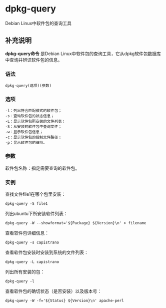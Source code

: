 # dpkg-query

Debian Linux中软件包的查询工具

## 补充说明

**dpkg-query命令** 是Debian Linux中软件包的查询工具，它从dpkg软件包数据库中查询并辨识软件包的信息。

### 语法

```text
dpkg-query(选项)(参数)
```

### 选项

```text
-l：列出符合匹配模式的软件包；
-s：查询软件包的状态信息；
-L：显示软件包所安装的文件列表；
-S：从安装的软件包中查询文件；
-w：显示软件包信息；
-c：显示软件包的控制文件路径；
-p：显示软件包的细节。
```

### 参数

软件包名称：指定需要查询的软件包。

### 实例

查找文件file1在哪个包里安装：

```text
dpkg-query -S file1
```

列出ubuntu下所安装软件列表：

```text
dpkg-query -W --showformat='${Package} ${Version}\n' > filename
```

查看软件包详细信息：

```text
dpkg-query -s capistrano
```

查看软件包安装时安装到系统的文件列表：

```text
dpkg-query -L capistrano
```

列出所有安装的包：

```text
dpkg-query -l
```

查看软件包的确切状态（是否安装）以及版本号：

```text
dpkg-query -W -f='${Status} ${Version}\n' apache-perl
```

